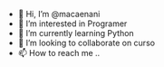 - 👋 Hi, I’m @macaenani
- 👀 I’m interested in Programer
- 🌱 I’m currently learning Python
- 💞️ I’m looking to collaborate on curso
- 📫 How to reach me ..

<!---
macaenani/macaenani is a ✨ special ✨ repository because its `README.md` (this file) appears on your GitHub profile.
You can click the Preview link to take a look at your changes.
--->
